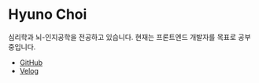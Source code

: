 # Hyuno Choi

심리학과 뇌-인지공학을 전공하고 있습니다. 현재는 프론트엔드 개발자를 목표로 공부중입니다.

- [GitHub](https://github.com/soonitoon)
- [Velog](https://velog.io/@soonitoon)
